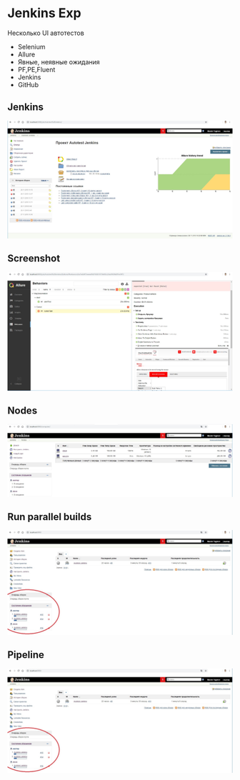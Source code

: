 # Jenkins Exp

Несколько UI автотестов
+ Selenium
+ Allure
+ Явные, неявные ожидания
+ PF,PE,Fluent
+ Jenkins
+ GitHub

## Jenkins
![Screenshot](src/main/java/resources/job.jpg)

## Screenshot
![Screenshot](src/main/java/resources/attach.jpg)   

## Nodes
![Screenshot](src/main/java/resources/nodes.jpg) 
	
## Run parallel builds
![Screenshot](src/main/java/resources/parallel_builds.jpg) 

## Pipeline
![Screenshot](src/main/java/resources/parallel_builds.jpg) 